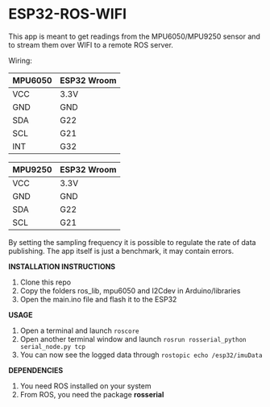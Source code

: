 # ESP32-ROS-WIFI

This app is meant to get readings from the MPU6050/MPU9250 sensor and to stream them over WIFI to a remote ROS server.

Wiring:

| MPU6050 | ESP32 Wroom |
| ------- | ----------- |
| VCC | 3.3V |
| GND | GND |
| SDA | G22 |
| SCL | G21 |
| INT | G32 |

| MPU9250 | ESP32 Wroom |
| ------- | ----------- |
| VCC | 3.3V |
| GND | GND |
| SDA | G22 |
| SCL | G21 |

By setting the sampling frequency it is possible to regulate the rate of data publishing.
The app itself is just a benchmark, it may contain errors.

**INSTALLATION INSTRUCTIONS**

1. Clone this repo  
2. Copy the folders ros_lib, mpu6050 and I2Cdev in Arduino/libraries  
3. Open the main.ino file and flash it to the ESP32

**USAGE**
1. Open a terminal and launch ``roscore``  
2. Open another terminal window and launch ``rosrun rosserial_python serial_node.py tcp``  
3. You can now see the logged data through ``rostopic echo /esp32/imuData``  

**DEPENDENCIES**
1. You need ROS installed on your system  
3. From ROS, you need the package **rosserial**  

